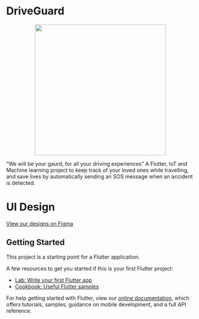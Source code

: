 # DriveGuard
<p align="center">
  <img src="D:\Assets\DriveGuard\DriveGuard_icon" width="350">
</p>
“We will be your gaurd, for all your driving experiences”
A Flutter, IoT and Machine learning project to keep track of your loved ones while travelling, and save lives by automatically sending an SOS message when an accident is detected.

# UI Design

[View our designs on Figma](https://www.figma.com/file/opYzNe24YfSVaddqENUaYS/DriveGuard-App-design?node-id=5%3A4702)

## Getting Started

This project is a starting point for a Flutter application.

A few resources to get you started if this is your first Flutter project:

- [Lab: Write your first Flutter app](https://flutter.dev/docs/get-started/codelab)
- [Cookbook: Useful Flutter samples](https://flutter.dev/docs/cookbook)

For help getting started with Flutter, view our
[online documentation](https://flutter.dev/docs), which offers tutorials,
samples, guidance on mobile development, and a full API reference.
